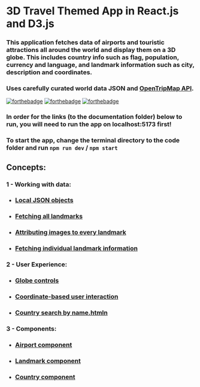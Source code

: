 # 3D Travel Themed App in React.js and D3.js
### This application fetches data of airports and touristic attractions all around the world and **display them on a 3D globe**. This includes country info such as flag, population, currency and language, and landmark information such as city, description and coordinates.
### Uses carefully curated world data JSON and [OpenTripMap API](https://dev.opentripmap.org/product).

[![forthebadge](https://forthebadge.com/images/featured/featured-built-with-love.svg)](https://forthebadge.com)
[![forthebadge](https://forthebadge.com/images/badges/60-percent-of-the-time-works-every-time.svg)](https://forthebadge.com)
[![forthebadge](https://forthebadge.com/images/badges/made-with-react.svg)](https://forthebadge.com)


### In order for the links (to the documentation folder) below to run, you will need to run the app on localhost:5173 first!
### To start the app, change the terminal directory to the code folder and run `npm run dev` / `npm start`

## Concepts:
 ### 1 - Working with data:
   * ### [Local JSON objects](http://localhost:5173/Docs/JSON_objects.html)
   * ### [Fetching all landmarks](http://localhost:5173/Docs/Fetching_all_landmarks.html)
   * ### [Attributing images to every landmark](http://localhost:5173/Docs/SetCategory.html)
   * ### [Fetching individual landmark information](http://localhost:5173/Docs/Fetching_individual_landmark_info.html)

 ### 2 - User Experience:
   * ### [Globe controls](http://localhost:5173/Docs/Globe_controls.html)
   * ### [Coordinate-based user interaction](http://localhost:5173/Docs/Coordinate-based_user_interaction.html)
   * ### [Country search by name.htmln](http://localhost:5173/Docs/Country_search_by_name.html)

 ### 3 - Components:
   * ### [Airport component](http://localhost:5173/Docs/Airport_component.html)
   * ### [Landmark component](http://localhost:5173/Docs/Landmark_component.html)
   * ### [Country component](http://localhost:5173/Docs/Country_component.html)
